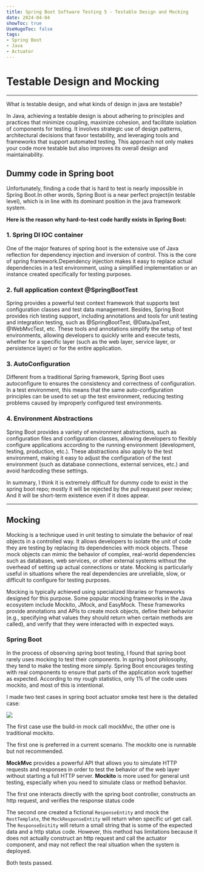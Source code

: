 ```yaml
---
title: Spring Boot Software Testing 5 - Testable Design and Mocking
date: 2024-04-04
showToc: true
UseHugoToc: false
tags: 
- Spring Boot
- Java
- Actuator
---
```


# Testable Design and Mocking

---

What is testable design, and what kinds of design in java are testable? 

In Java, achieving a testable design is about adhering to principles and practices that minimize coupling, maximize cohesion, and facilitate isolation of components for testing. It involves strategic use of design patterns, architectural decisions that favor testability, and leveraging tools and frameworks that support automated testing. This approach not only makes your code more testable but also improves its overall design and maintainability.

## Dummy code in Spring boot

Unfortunately, finding a code that is hard to test is nearly impossible in Spring Boot.In other words, Spring Boot is a near perfect project(in testable level), which is in line with its dominant position in the java framework system.

**Here is the reason why hard-to-test code hardly exists in Spring Boot:**

### 1. Spring DI IOC container
One of the major features of spring boot is the extensive use of Java reflection for dependency injection and inversion of control. This is the core of spring framework.Dependency injection makes it easy to replace actual dependencies in a test environment, using a simplified implementation or an instance created specifically for testing purposes.
### 2. full application context @SpringBootTest
Spring provides a powerful test context framework that supports test configuration classes and test data management. Besides, Spring Boot provides rich testing support, including annotations and tools for unit testing and integration testing, such as @SpringBootTest, @DataJpaTest, @WebMvcTest, etc. These tools and annotations simplify the setup of test environments, allowing developers to quickly write and execute tests, whether for a specific layer (such as the web layer, service layer, or persistence layer) or for the entire application.
### 3. AutoConfiguration
Different from a traditional Spring framework, Spring Boot uses autoconfigure to ensures the consistency and correctness of configuration. In a test environment, this means that the same auto-configuration principles can be used to set up the test environment, reducing testing problems caused by improperly configured test environments. 

### 4. Environment Abstractions
Spring Boot provides a variety of environment abstractions, such as configuration files and configuration classes, allowing developers to flexibly configure applications according to the running environment (development, testing, production, etc.). These abstractions also apply to the test environment, making it easy to adjust the configuration of the test environment (such as database connections, external services, etc.) and avoid hardcoding these settings.

In summary, I think it is extremely difficult for dummy code to exist in the spring boot repo; mostly it will be rejected by the pull request peer review; And it will be short-term existence even if it does appear.

---

## Mocking
Mocking is a technique used in unit testing to simulate the behavior of real objects in a controlled way. It allows developers to isolate the unit of code they are testing by replacing its dependencies with mock objects. These mock objects can mimic the behavior of complex, real-world dependencies such as databases, web services, or other external systems without the overhead of setting up actual connections or state. Mocking is particularly useful in situations where the real dependencies are unreliable, slow, or difficult to configure for testing purposes.

Mocking is typically achieved using specialized libraries or frameworks designed for this purpose. Some popular mocking frameworks in the Java ecosystem include Mockito, JMock, and EasyMock. These frameworks provide annotations and APIs to create mock objects, define their behavior (e.g., specifying what values they should return when certain methods are called), and verify that they were interacted with in expected ways.


### Spring Boot

In the process of observing spring boot testing, I found that spring boot rarely uses mocking to test their components. In spring boot philosophy, they tend to make the testing more simply. Spring Boot encourages testing with real components to ensure that parts of the application work together as expected. According to my rough statistics, only 1% of the code uses mockito, and most of this is intentional.

I made two test cases in spring boot actuator smoke test here is the detailed case:

![](MockTestCase.png)

The first case use the build-in mock call mockMvc, the other one is traditional mockito.

The first one is preferred in a current scenario. The mockito one is runnable but not recommended. 

**MockMvc** provides a powerful API that allows you to simulate HTTP requests and responses in order to test the behavior of the web layer without starting a full HTTP server.
**Mockito** is more used for general unit testing, especially when you need to simulate class or method behavior.

The first one interacts directly with the spring boot controller, constructs an http request, and verifies the response status code

The second one created a fictional `ResponseEntity` and mock the `RestTemplate`, the `MockResponseEntity` will return when specific url get call.  The `ResponseEnitity` will return a small string that is some of the expected data and a http status code. However, this method has limitations because it does not actually construct an http request and call the actuator component, and may not reflect the real situation when the system is deployed.

Both tests passed. 





